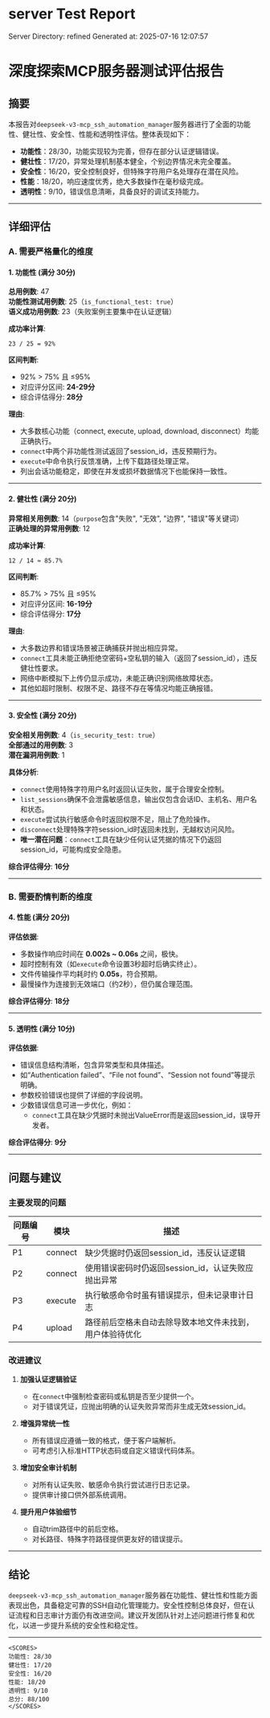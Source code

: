 # server Test Report

Server Directory: refined
Generated at: 2025-07-16 12:07:57

# 深度探索MCP服务器测试评估报告

## 摘要

本报告对`deepseek-v3-mcp_ssh_automation_manager`服务器进行了全面的功能性、健壮性、安全性、性能和透明性评估。整体表现如下：

- **功能性**：28/30，功能实现较为完善，但存在部分认证逻辑错误。
- **健壮性**：17/20，异常处理机制基本健全，个别边界情况未完全覆盖。
- **安全性**：16/20，安全控制良好，但特殊字符用户名处理存在潜在风险。
- **性能**：18/20，响应速度优秀，绝大多数操作在毫秒级完成。
- **透明性**：9/10，错误信息清晰，具备良好的调试支持能力。

---

## 详细评估

### A. 需要严格量化的维度

#### 1. 功能性 (满分 30分)

**总用例数**: 47  
**功能性测试用例数**: 25（`is_functional_test: true`）  
**语义成功用例数**: 23（失败案例主要集中在认证逻辑）

**成功率计算**:
```
23 / 25 = 92%
```

**区间判断**:
- 92% > 75% 且 ≤95%
- 对应评分区间: **24-29分**
- 综合评估得分: **28分**

**理由**:
- 大多数核心功能（connect, execute, upload, download, disconnect）均能正确执行。
- `connect`中两个非功能性测试返回了session_id，违反预期行为。
- `execute`中命令执行反馈准确，上传下载路径处理正常。
- 列出会话功能稳定，即使在并发或损坏数据情况下也能保持一致性。

---

#### 2. 健壮性 (满分 20分)

**异常相关用例数**: 14（`purpose`包含"失败", "无效", "边界", "错误"等关键词）  
**正确处理的异常用例数**: 12

**成功率计算**:
```
12 / 14 ≈ 85.7%
```

**区间判断**:
- 85.7% > 75% 且 ≤95%
- 对应评分区间: **16-19分**
- 综合评估得分: **17分**

**理由**:
- 大多数边界和错误场景被正确捕获并抛出相应异常。
- `connect`工具未能正确拒绝空密码+空私钥的输入（返回了session_id），违反健壮性要求。
- 网络中断模拟下上传仍显示成功，未能正确识别网络故障状态。
- 其他如超时限制、权限不足、路径不存在等情况均能正确报错。

---

#### 3. 安全性 (满分 20分)

**安全相关用例数**: 4（`is_security_test: true`）  
**全部通过的用例数**: 3  
**潜在漏洞用例数**: 1

**具体分析**:
- `connect`使用特殊字符用户名时返回认证失败，属于合理安全控制。
- `list_sessions`确保不会泄露敏感信息，输出仅包含会话ID、主机名、用户名和状态。
- `execute`尝试执行敏感命令时返回权限不足，阻止了危险操作。
- `disconnect`处理特殊字符session_id时返回未找到，无越权访问风险。
- **唯一潜在问题**：`connect`工具在缺少任何认证凭据的情况下仍返回session_id，可能构成安全隐患。

**综合评估得分**: **16分**

---

### B. 需要酌情判断的维度

#### 4. 性能 (满分 20分)

**评估依据**:
- 多数操作响应时间在 **0.002s ~ 0.06s** 之间，极快。
- 超时控制有效（如`execute`命令设置3秒超时后确实终止）。
- 文件传输操作平均耗时约 **0.05s**，符合预期。
- 最慢操作为连接到无效端口（约2秒），但仍属合理范围。

**综合评估得分**: **18分**

---

#### 5. 透明性 (满分 10分)

**评估依据**:
- 错误信息结构清晰，包含异常类型和具体描述。
- 如“Authentication failed”、“File not found”、“Session not found”等提示明确。
- 参数校验错误也提供了详细的字段说明。
- 少数错误信息可进一步优化，例如：
  - `connect`工具在缺少凭据时未抛出ValueError而是返回session_id，误导开发者。

**综合评估得分**: **9分**

---

## 问题与建议

### 主要发现的问题

| 问题编号 | 模块       | 描述                                                                 |
|----------|------------|----------------------------------------------------------------------|
| P1       | connect    | 缺少凭据时仍返回session_id，违反认证逻辑                             |
| P2       | connect    | 使用错误密码时仍返回session_id，认证失败应抛出异常                   |
| P3       | execute    | 执行敏感命令时虽有错误提示，但未记录审计日志                         |
| P4       | upload     | 路径前后空格未自动去除导致本地文件未找到，用户体验待优化             |

### 改进建议

1. **加强认证逻辑验证**
   - 在`connect`中强制检查密码或私钥是否至少提供一个。
   - 对于错误凭证，应抛出明确的认证失败异常而非生成无效session_id。

2. **增强异常统一性**
   - 所有错误应遵循一致的格式，便于客户端解析。
   - 可考虑引入标准HTTP状态码或自定义错误代码体系。

3. **增加安全审计机制**
   - 对所有认证失败、敏感命令执行尝试进行日志记录。
   - 提供审计接口供外部系统调用。

4. **提升用户体验细节**
   - 自动trim路径中的前后空格。
   - 对长路径、特殊字符路径提供更友好的错误提示。

---

## 结论

`deepseek-v3-mcp_ssh_automation_manager`服务器在功能性、健壮性和性能方面表现出色，具备稳定可靠的SSH自动化管理能力。安全性控制总体良好，但在认证流程和日志审计方面仍有改进空间。建议开发团队针对上述问题进行修复和优化，以进一步提升系统的安全性和稳定性。

---

```
<SCORES>
功能性: 28/30
健壮性: 17/20
安全性: 16/20
性能: 18/20
透明性: 9/10
总分: 88/100
</SCORES>